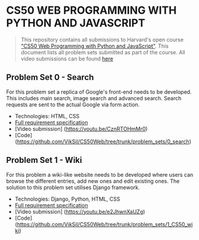 # CS50 WEB PROGRAMMING WITH PYTHON AND JAVASCRIPT

>This repository contains all submissions to Harvard's open course ["CS50 Web Programming with Python and JavaScript"](https://cs50.harvard.edu/web/2020/). This document lists all problem sets submitted as part of the course. All video submissions can be found [here](https://youtube.com/playlist?list=PLWOGMQeCra7LaScibYFzl59-Qu6ClBA5y&feature=shared)

## Problem Set 0 - Search

For this problem set a replica of Google's front-end needs to be developed. This includes main search, image search and advanced search. Search requests are sent to the actual Google via form action. 

+ Technologies: HTML, CSS
+ [Full requirement specification](https://cs50.harvard.edu/web/2020/projects/0/search/)
+ [Video submission] (https://youtu.be/CznRTOHmMr0)
+ [Code] (https://github.com/VikSil/CS50Web/tree/trunk/problem_sets/0_search)


## Problem Set 1 - Wiki

For this problem a wiki-like website needs to be developed where users can browse the different entries, add new ones and edit existing ones. The solution to this problem set utilises Django framework.

+ Technologies: Django, Python, HTML, CSS
+ [Full requirement specification](https://cs50.harvard.edu/web/2020/projects/1/)
+ [Video submission] (https://youtu.be/e2JhwnXaUZg)
+ [Code] (https://github.com/VikSil/CS50Web/tree/trunk/problem_sets/1_CS50_wiki)
